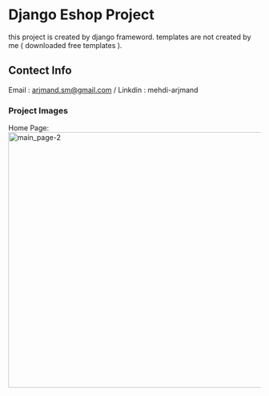 # Django Eshop Project
this project is created by django frameword.
templates are not created by me ( downloaded free templates ).

## Contect Info 
Email : arjmand.sm@gmail.com / 
Linkdin : mehdi-arjmand


### Project Images
Home Page:
<img width="511" alt="main_page-2" src="https://github.com/smarjmand/Django-Eshop-Project/assets/132053139/01a89115-7a49-45b6-9218-1f8e9a693f66">
